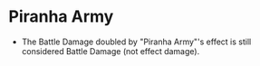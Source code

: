 # Piranha Army

*   The Battle Damage doubled by "Piranha Army"'s effect is still considered Battle Damage (not effect damage).
